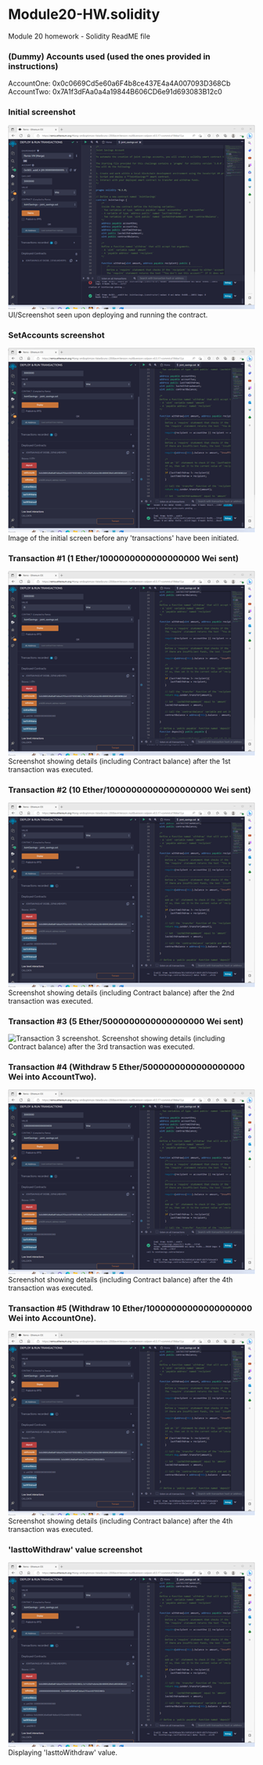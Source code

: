 # Module20-HW.solidity
Module 20 homework - Solidity ReadME file

### (Dummy) Accounts used (used the ones provided in instructions)
AccountOne: 0x0c0669Cd5e60a6F4b8ce437E4a4A007093D368Cb
AccountTwo: 0x7A1f3dFAa0a4a19844B606CD6e91d693083B12c0

### Initial screenshot
![Initial screenshot.](./Images/Initial_SS.png)
UI/Screenshot seen upon deploying and running the contract.

### SetAccounts screenshot
![Set Accounts screenshot 1.](./Images/SetAccounts_SS.png)
Image of the initial screen before any 'transactions' have been initiated.

### Transaction #1 (1 Ether/1000000000000000000 Wei sent)
![Transaction 1 screenshot.](./Images/Transaction1_1Ether_SS.png)
Screenshot showing details (including Contract balance) after the 1st transaction was executed.

### Transaction #2 (10 Ether/10000000000000000000 Wei sent)
![Transaction 2 screenshot.](./Images/Transaction2_5Ether_SS.png)
Screenshot showing details (including Contract balance) after the 2nd transaction was executed.

### Transaction #3 (5 Ether/5000000000000000000 Wei sent)
![Transaction 3 screenshot.](./Images/Transaction3_10Ether_SS)
Screenshot showing details (including Contract balance) after the 3rd transaction was executed.

### Transaction #4 (Withdraw 5 Ether/5000000000000000000 Wei into AccountTwo).
![Transaction initiation screenshot 2.](./Images/Transaction4_Wdrw5Ether_SS.png)
Screenshot showing details (including Contract balance) after the 4th transaction was executed.

### Transaction #5 (Withdraw 10 Ether/10000000000000000000 Wei into AccountOne).
![Transaction initiation screenshot 2.](./Images/Transaction5_Wdrw10Ether_SS.png)
Screenshot showing details (including Contract balance) after the 4th transaction was executed.

### 'lasttoWithdraw' value screenshot
![Set Accounts screenshot 1.](./Images/lasttoWithdraw_SS.png)
Displaying 'lasttoWithdraw' value.
